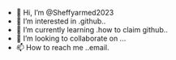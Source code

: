 - 👋 Hi, I’m @Sheffyarmed2023
- 👀 I’m interested in .github..
- 🌱 I’m currently learning .how to claim github..
- 💞️ I’m looking to collaborate on ...
- 📫 How to reach me ..email.

<!---
Sheffyarmed2023/Sheffyarmed2023 is a ✨ special ✨ repository because its `README.md` (this file) appears on your GitHub profile.
You can click the Preview link to take a look at your changes.
--->
